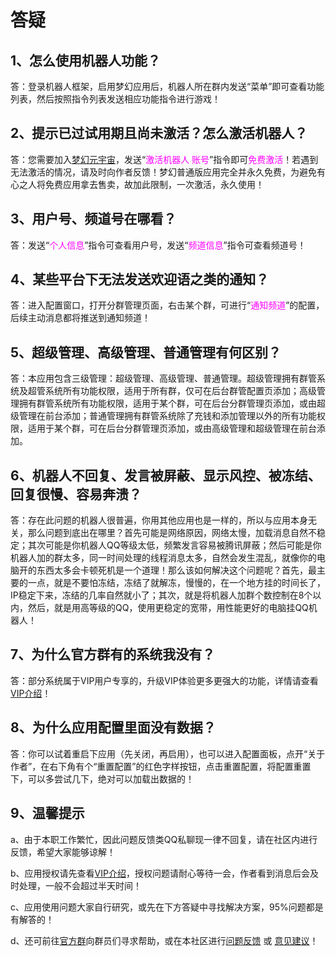 # 答疑

## 1、怎么使用机器人功能？

答：登录机器人框架，启用梦幻应用后，机器人所在群内发送“菜单”即可查看功能列表，然后按照指令列表发送相应功能指令进行游戏！

## 2、提示已过试用期且尚未激活？怎么激活机器人？

答：您需要加入[梦幻元宇宙](https://open.drea.cc/16)，发送“<font v-pre color=Fuchsia>激活机器人 账号</font>”指令即可<font v-pre color=Fuchsia>免费激活</font>！若遇到无法激活的情况，请及时向作者反馈！梦幻普通版应用完全并永久免费，为避免有心之人将免费应用拿去售卖，故加此限制，一次激活，永久使用！

## 3、用户号、频道号在哪看？

答：发送“<font v-pre color=Fuchsia>个人信息</font>”指令可查看用户号，发送“<font v-pre color=Fuchsia>频道信息</font>”指令可查看频道号！

## 4、某些平台下无法发送欢迎语之类的通知？

答：进入配置窗口，打开分群管理页面，右击某个群，可进行“<font v-pre color=Fuchsia>通知频道</font>”的配置，后续主动消息都将推送到通知频道！

## 5、超级管理、高级管理、普通管理有何区别？

答：本应用包含三级管理：超级管理、高级管理、普通管理。超级管理拥有群管系统及超管系统所有功能权限，适用于所有群，仅可在后台群管配置页添加；高级管理拥有群管系统所有功能权限，适用于某个群，可在后台分群管理页添加，或由超级管理在前台添加；普通管理拥有群管系统除了充钱和添加管理以外的所有功能权限，适用于某个群，可在后台分群管理页添加，或由高级管理和超级管理在前台添加。

## 6、机器人不回复、发言被屏蔽、显示风控、被冻结、回复很慢、容易奔溃？

答：存在此问题的机器人很普遍，你用其他应用也是一样的，所以与应用本身无关，那么问题到底出在哪里？首先可能是网络原因，网络太慢，加载消息自然不稳定；其次可能是你机器人QQ等级太低，频繁发言容易被腾讯屏蔽；然后可能是你机器人加的群太多，同一时间处理的线程消息太多，自然会发生混乱，就像你的电脑开的东西太多会卡顿死机是一个道理！那么该如何解决这个问题呢？首先，最主要的一点，就是不要怕冻结，冻结了就解冻，慢慢的，在一个地方挂的时间长了，IP稳定下来，冻结的几率自然就小了；其次，就是将机器人加群个数控制在8个以内，然后，就是用高等级的QQ，使用更稳定的宽带，用性能更好的电脑挂QQ机器人！

## 7、为什么官方群有的系统我没有？

答：部分系统属于VIP用户专享的，升级VIP体验更多更强大的功能，详情请查看[VIP介绍](https://open.drea.cc/3)！

## 8、为什么应用配置里面没有数据？

答：你可以试着重启下应用（先关闭，再启用），也可以进入配置面板，点开“关于作者”，在右下角有个“重置配置”的红色字样按钮，点击重置配置，将配置重置下，可以多尝试几下，绝对可以加载出数据的！

## 9、温馨提示

a、由于本职工作繁忙，因此问题反馈类QQ私聊现一律不回复，请在社区内进行反馈，希望大家能够谅解！

b、应用授权请先查看[VIP介绍](https://open.drea.cc/3)，授权问题请耐心等待一会，作者看到消息后会及时处理，一般不会超过半天时间！

c、应用使用问题大家自行研究，或先在下方答疑中寻找解决方案，95%问题都是有解答的！

d、还可前往[官方群](https://open.drea.cc/16)向群员们寻求帮助，或在本社区进行[问题反馈](https://open.drea.cc/9) 或 [意见建议](https://open.drea.cc/13)！